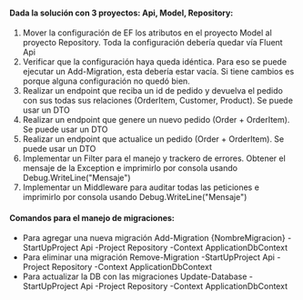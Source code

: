 #### Dada la solución con 3 proyectos: Api, Model, Repository:

1. Mover la configuración de EF los atributos en el proyecto Model al proyecto Repository. Toda la configuración debería quedar vía Fluent Api
2. Verificar que la configuración haya queda idéntica. Para eso se puede ejecutar un Add-Migration, esta debería estar vacía. Si tiene cambios es porque alguna configuración no quedó bien.
3. Realizar un endpoint que reciba un id de pedido y devuelva el pedido con sus todas sus relaciones (OrderItem, Customer, Product). Se puede usar un DTO
4. Realizar un endpoint que genere un nuevo pedido (Order + OrderItem). Se puede usar un DTO
5. Realizar un endpoint que actualice un pedido (Order + OrderItem). Se puede usar un DTO
6. Implementar un Filter para el manejo y trackero de errores. Obtener el mensaje de la Exception e imprimirlo por consola usando Debug.WriteLine("Mensaje")
7. Implementar un Middleware para auditar todas las peticiones e imprimirlo por consola usando Debug.WriteLine("Mensaje")

#### Comandos para el manejo de migraciones:
 - Para agregar una nueva migración Add-Migration {NombreMigracion} -StartUpProject Api -Project Repository -Context ApplicationDbContext
 - Para eliminar una migración Remove-Migration -StartUpProject Api -Project Repository -Context ApplicationDbContext
 - Para actualizar la DB con las migraciones Update-Database -StartUpProject Api -Project Repository -Context ApplicationDbContext